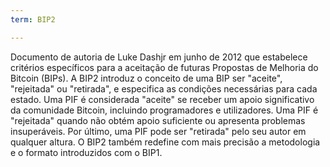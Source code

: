 ```yaml
---
term: BIP2

---
```

Documento de autoria de Luke Dashjr em junho de 2012 que estabelece critérios específicos para a aceitação de futuras Propostas de Melhoria do Bitcoin (BIPs). A BIP2 introduz o conceito de uma BIP ser "aceite", "rejeitada" ou "retirada", e especifica as condições necessárias para cada estado. Uma PIF é considerada "aceite" se receber um apoio significativo da comunidade Bitcoin, incluindo programadores e utilizadores. Uma PIF é "rejeitada" quando não obtém apoio suficiente ou apresenta problemas insuperáveis. Por último, uma PIF pode ser "retirada" pelo seu autor em qualquer altura. O BIP2 também redefine com mais precisão a metodologia e o formato introduzidos com o BIP1.